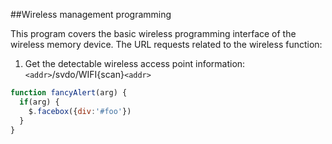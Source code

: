 ##Wireless management programming

This program covers the basic wireless programming interface of the wireless memory device.
The URL requests related to the wireless function:

1. Get the detectable wireless access point information: 
`<addr>`/svdo/WIFI{scan}`<addr>`













```javascript
function fancyAlert(arg) {
  if(arg) {
    $.facebox({div:'#foo'})
  }
}
```
